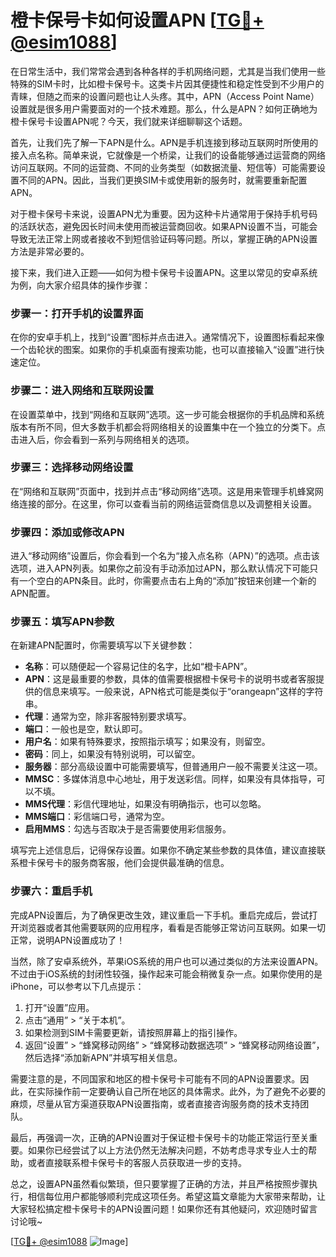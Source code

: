 # 橙卡保号卡如何设置APN [[TG💪+ @esim1088](https://t.me/s/esim1088)]

在日常生活中，我们常常会遇到各种各样的手机网络问题，尤其是当我们使用一些特殊的SIM卡时，比如橙卡保号卡。这类卡片因其便捷性和稳定性受到不少用户的青睐，但随之而来的设置问题也让人头疼。其中，APN（Access Point Name）设置就是很多用户需要面对的一个技术难题。那么，什么是APN？如何正确地为橙卡保号卡设置APN呢？今天，我们就来详细聊聊这个话题。

首先，让我们先了解一下APN是什么。APN是手机连接到移动互联网时所使用的接入点名称。简单来说，它就像是一个桥梁，让我们的设备能够通过运营商的网络访问互联网。不同的运营商、不同的业务类型（如数据流量、短信等）可能需要设置不同的APN。因此，当我们更换SIM卡或使用新的服务时，就需要重新配置APN。

对于橙卡保号卡来说，设置APN尤为重要。因为这种卡片通常用于保持手机号码的活跃状态，避免因长时间未使用而被运营商回收。如果APN设置不当，可能会导致无法正常上网或者接收不到短信验证码等问题。所以，掌握正确的APN设置方法是非常必要的。

接下来，我们进入正题——如何为橙卡保号卡设置APN。这里以常见的安卓系统为例，向大家介绍具体的操作步骤：

### 步骤一：打开手机的设置界面

在你的安卓手机上，找到“设置”图标并点击进入。通常情况下，设置图标看起来像一个齿轮状的图案。如果你的手机桌面有搜索功能，也可以直接输入“设置”进行快速定位。

### 步骤二：进入网络和互联网设置

在设置菜单中，找到“网络和互联网”选项。这一步可能会根据你的手机品牌和系统版本有所不同，但大多数手机都会将网络相关的设置集中在一个独立的分类下。点击进入后，你会看到一系列与网络相关的选项。

### 步骤三：选择移动网络设置

在“网络和互联网”页面中，找到并点击“移动网络”选项。这是用来管理手机蜂窝网络连接的部分。在这里，你可以查看当前的网络运营商信息以及调整相关设置。

### 步骤四：添加或修改APN

进入“移动网络”设置后，你会看到一个名为“接入点名称（APN）”的选项。点击该选项，进入APN列表。如果你之前没有手动添加过APN，那么默认情况下可能只有一个空白的APN条目。此时，你需要点击右上角的“添加”按钮来创建一个新的APN配置。

### 步骤五：填写APN参数

在新建APN配置时，你需要填写以下关键参数：
- **名称**：可以随便起一个容易记住的名字，比如“橙卡APN”。
- **APN**：这是最重要的参数，具体的值需要根据橙卡保号卡的说明书或者客服提供的信息来填写。一般来说，APN格式可能是类似于“orangeapn”这样的字符串。
- **代理**：通常为空，除非客服特别要求填写。
- **端口**：一般也是空，默认即可。
- **用户名**：如果有特殊要求，按照指示填写；如果没有，则留空。
- **密码**：同上，如果没有特别说明，可以留空。
- **服务器**：部分高级设置中可能需要填写，但普通用户一般不需要关注这一项。
- **MMSC**：多媒体消息中心地址，用于发送彩信。同样，如果没有具体指导，可以不填。
- **MMS代理**：彩信代理地址，如果没有明确指示，也可以忽略。
- **MMS端口**：彩信端口号，通常为空。
- **启用MMS**：勾选与否取决于是否需要使用彩信服务。

填写完上述信息后，记得保存设置。如果你不确定某些参数的具体值，建议直接联系橙卡保号卡的服务商客服，他们会提供最准确的信息。

### 步骤六：重启手机

完成APN设置后，为了确保更改生效，建议重启一下手机。重启完成后，尝试打开浏览器或者其他需要联网的应用程序，看看是否能够正常访问互联网。如果一切正常，说明APN设置成功了！

当然，除了安卓系统外，苹果iOS系统的用户也可以通过类似的方法来设置APN。不过由于iOS系统的封闭性较强，操作起来可能会稍微复杂一点。如果你使用的是iPhone，可以参考以下几点提示：

1. 打开“设置”应用。
2. 点击“通用” > “关于本机”。
3. 如果检测到SIM卡需要更新，请按照屏幕上的指引操作。
4. 返回“设置” > “蜂窝移动网络” > “蜂窝移动数据选项” > “蜂窝移动网络设置”，然后选择“添加新APN”并填写相关信息。

需要注意的是，不同国家和地区的橙卡保号卡可能有不同的APN设置要求。因此，在实际操作前一定要确认自己所在地区的具体需求。此外，为了避免不必要的麻烦，尽量从官方渠道获取APN设置指南，或者直接咨询服务商的技术支持团队。

最后，再强调一次，正确的APN设置对于保证橙卡保号卡的功能正常运行至关重要。如果你已经尝试了以上方法仍然无法解决问题，不妨考虑寻求专业人士的帮助，或者直接联系橙卡保号卡的客服人员获取进一步的支持。

总之，设置APN虽然看似繁琐，但只要掌握了正确的方法，并且严格按照步骤执行，相信每位用户都能够顺利完成这项任务。希望这篇文章能为大家带来帮助，让大家轻松搞定橙卡保号卡的APN设置问题！如果你还有其他疑问，欢迎随时留言讨论哦~

[[TG💪+ @esim1088](https://t.me/s/esim1088) ![Image](https://i.postimg.cc/4NQfJmqS/Snipaste-2025-05-13-00-14-12.png)]